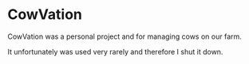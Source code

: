 # CowVation

CowVation was a personal project and for managing cows on our farm.

It unfortunately was used very rarely and therefore I shut it down.

